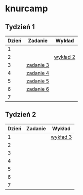 # knurcamp

## Tydzień 1

|Dzień|Zadanie|Wykład|
|---|---|---|
|1|   |   |
|2|   |[wykład 2](/wyklady/wyklad2.js)|
|3|[zadanie 3](/zadania-tydzien1/ZADANIE-T1-D3.js)|   |
|4|[zadanie 4](/zadania-tydzien1/ZADANIE-T1-D4.js)|   |
|5|[zadanie 5](/zadania-tydzien1/ZADANIE-T1-D5.js)|   |
|6|[zadanie 6](/zadania-tydzien1/ZADANIE-T1-D6.js)|   |
|7|   |   |

## Tydzień 2

|Dzień|Zadanie|Wykład|
|---|---|---|
|1|   |[wykład 3](/wyklady/wyklad3.md)|
|2|   |   |
|3|   |   |
|4|   |   |
|5|   |   |
|6|   |   |
|7|   |   |
